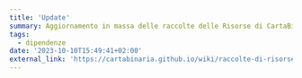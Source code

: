 ```yaml
---
title: 'Update'
summary: Aggiornamento in massa delle raccolte delle Risorse di CartaBinaria
tags:
  - dipendenze
date: '2023-10-10T15:49:41+02:00'
external_link: 'https://cartabinaria.github.io/wiki/raccolte-di-risorse/aggiornare-le-raccolte-in-massa/'
---
```

